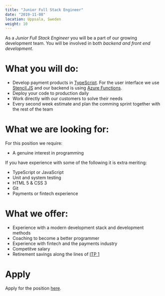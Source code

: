 ```yaml
---
title: "Junior Full Stack Engineer"
date: "2019-11-08"
location: Uppsala, Sweden
weight: 10
---
```

As a _Junior Full Stack Engineer_ you will be a part of our growing development team. You will be involved in both _backend and front end development_.

<!--more-->
# What you will do:

- Develop payment products in [TypeScript](http://typescriptlang.org). For the user interface we use [Stencil.JS](http://stenciljs.com) and our backend is using [Azure Functions](https://azure.microsoft.com/sv-se/services/functions/).
- Deploy your code to production daily
- Work directly with our customers to solve their needs
- Every second week estimate and plan the comming sprint together with the rest of the team

# What we are looking for:

For this position we require:

- A genuine interest in programming

If you have experience with some of the following it is extra meriting:

- TypeScript or JavaScript
- Unit and system testing
- HTML 5 & CSS 3
- Git
- Payments or fintech experience

# What we offer:

- Experience with a modern development stack and development methods
- Coaching to become a better programmer
- Experience with fintech and the payments industry
- Competitve salary
- Retirement savings along the lines of [ITP 1](https://sv.wikipedia.org/wiki/ITP)

# Apply

Apply for the position [here](../apply).
